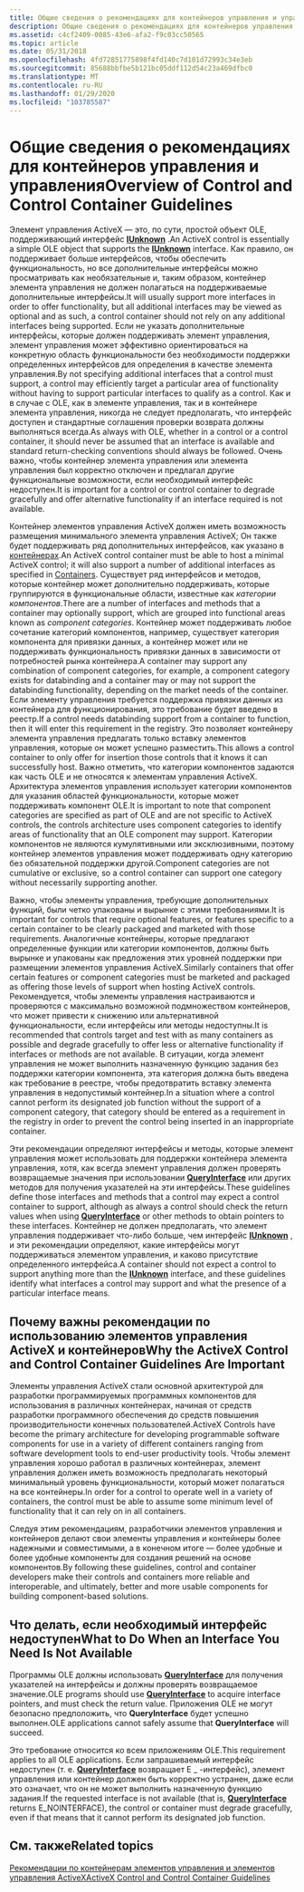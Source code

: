 ```yaml
---
title: Общие сведения о рекомендациях для контейнеров управления и управления
description: Общие сведения о рекомендациях для контейнеров управления и управления
ms.assetid: c4cf2409-0085-43e6-afa2-f9c03cc50565
ms.topic: article
ms.date: 05/31/2018
ms.openlocfilehash: 4fd72851775898f4fd140c7d101d72993c34e3eb
ms.sourcegitcommit: 85688bbfbe5b121bc05ddf112d54c23a469dfbc0
ms.translationtype: MT
ms.contentlocale: ru-RU
ms.lasthandoff: 01/29/2020
ms.locfileid: "103785587"
---
```

# <a name="overview-of-control-and-control-container-guidelines"></a><span data-ttu-id="35d3d-103">Общие сведения о рекомендациях для контейнеров управления и управления</span><span class="sxs-lookup"><span data-stu-id="35d3d-103">Overview of Control and Control Container Guidelines</span></span>

<span data-ttu-id="35d3d-104">Элемент управления ActiveX — это, по сути, простой объект OLE, поддерживающий интерфейс [**IUnknown**](/windows/desktop/api/Unknwn/nn-unknwn-iunknown) .</span><span class="sxs-lookup"><span data-stu-id="35d3d-104">An ActiveX control is essentially a simple OLE object that supports the [**IUnknown**](/windows/desktop/api/Unknwn/nn-unknwn-iunknown) interface.</span></span> <span data-ttu-id="35d3d-105">Как правило, он поддерживает больше интерфейсов, чтобы обеспечить функциональность, но все дополнительные интерфейсы можно просматривать как необязательные и, таким образом, контейнер элемента управления не должен полагаться на поддерживаемые дополнительные интерфейсы.</span><span class="sxs-lookup"><span data-stu-id="35d3d-105">It will usually support more interfaces in order to offer functionality, but all additional interfaces may be viewed as optional and as such, a control container should not rely on any additional interfaces being supported.</span></span> <span data-ttu-id="35d3d-106">Если не указать дополнительные интерфейсы, которые должен поддерживать элемент управления, элемент управления может эффективно ориентироваться на конкретную область функциональности без необходимости поддержки определенных интерфейсов для определения в качестве элемента управления.</span><span class="sxs-lookup"><span data-stu-id="35d3d-106">By not specifying additional interfaces that a control must support, a control may efficiently target a particular area of functionality without having to support particular interfaces to qualify as a control.</span></span> <span data-ttu-id="35d3d-107">Как и в случае с OLE, как в элементе управления, так и в контейнере элемента управления, никогда не следует предполагать, что интерфейс доступен и стандартные соглашения проверки возврата должны выполняться всегда.</span><span class="sxs-lookup"><span data-stu-id="35d3d-107">As always with OLE, whether in a control or a control container, it should never be assumed that an interface is available and standard return-checking conventions should always be followed.</span></span> <span data-ttu-id="35d3d-108">Очень важно, чтобы контейнер элемента управления или элемента управления был корректно отключен и предлагал другие функциональные возможности, если необходимый интерфейс недоступен.</span><span class="sxs-lookup"><span data-stu-id="35d3d-108">It is important for a control or control container to degrade gracefully and offer alternative functionality if an interface required is not available.</span></span>

<span data-ttu-id="35d3d-109">Контейнер элементов управления ActiveX должен иметь возможность размещения минимального элемента управления ActiveX; Он также будет поддерживать ряд дополнительных интерфейсов, как указано в [контейнерах](containers.md).</span><span class="sxs-lookup"><span data-stu-id="35d3d-109">An ActiveX control container must be able to host a minimal ActiveX control; it will also support a number of additional interfaces as specified in [Containers](containers.md).</span></span> <span data-ttu-id="35d3d-110">Существует ряд интерфейсов и методов, которые контейнер может дополнительно поддерживать, которые группируются в функциональные области, известные как *категории компонентов*.</span><span class="sxs-lookup"><span data-stu-id="35d3d-110">There are a number of interfaces and methods that a container may optionally support, which are grouped into functional areas known as *component categories*.</span></span> <span data-ttu-id="35d3d-111">Контейнер может поддерживать любое сочетание категорий компонентов, например, существует категория компонента для привязки данных, а контейнер может или не поддерживать функциональность привязки данных в зависимости от потребностей рынка контейнера.</span><span class="sxs-lookup"><span data-stu-id="35d3d-111">A container may support any combination of component categories, for example, a component category exists for databinding and a container may or may not support the databinding functionality, depending on the market needs of the container.</span></span> <span data-ttu-id="35d3d-112">Если элементу управления требуется поддержка привязки данных из контейнера для функционирования, это требование будет введено в реестр.</span><span class="sxs-lookup"><span data-stu-id="35d3d-112">If a control needs databinding support from a container to function, then it will enter this requirement in the registry.</span></span> <span data-ttu-id="35d3d-113">Это позволяет контейнеру элемента управления предлагать только вставку элементов управления, которые он может успешно разместить.</span><span class="sxs-lookup"><span data-stu-id="35d3d-113">This allows a control container to only offer for insertion those controls that it knows it can successfully host.</span></span> <span data-ttu-id="35d3d-114">Важно отметить, что категории компонентов задаются как часть OLE и не относятся к элементам управления ActiveX. Архитектура элементов управления использует категории компонентов для указания областей функциональности, которые может поддерживать компонент OLE.</span><span class="sxs-lookup"><span data-stu-id="35d3d-114">It is important to note that component categories are specified as part of OLE and are not specific to ActiveX controls, the controls architecture uses component categories to identify areas of functionality that an OLE component may support.</span></span> <span data-ttu-id="35d3d-115">Категории компонентов не являются кумулятивными или эксклюзивными, поэтому контейнер элементов управления может поддерживать одну категорию без обязательной поддержки другой.</span><span class="sxs-lookup"><span data-stu-id="35d3d-115">Component categories are not cumulative or exclusive, so a control container can support one category without necessarily supporting another.</span></span>

<span data-ttu-id="35d3d-116">Важно, чтобы элементы управления, требующие дополнительных функций, были четко упакованы и вырынке с этими требованиями.</span><span class="sxs-lookup"><span data-stu-id="35d3d-116">It is important for controls that require optional features, or features specific to a certain container to be clearly packaged and marketed with those requirements.</span></span> <span data-ttu-id="35d3d-117">Аналогичные контейнеры, которые предлагают определенные функции или категории компонентов, должны быть вырынке и упакованы как предложения этих уровней поддержки при размещении элементов управления ActiveX.</span><span class="sxs-lookup"><span data-stu-id="35d3d-117">Similarly containers that offer certain features or component categories must be marketed and packaged as offering those levels of support when hosting ActiveX controls.</span></span> <span data-ttu-id="35d3d-118">Рекомендуется, чтобы элементы управления настраиваются и проверяются с максимально возможной подмножеством контейнеров, что может привести к снижению или альтернативной функциональности, если интерфейсы или методы недоступны.</span><span class="sxs-lookup"><span data-stu-id="35d3d-118">It is recommended that controls target and test with as many containers as possible and degrade gracefully to offer less or alternative functionality if interfaces or methods are not available.</span></span> <span data-ttu-id="35d3d-119">В ситуации, когда элемент управления не может выполнить назначенную функцию задания без поддержки категории компонента, эта категория должна быть введена как требование в реестре, чтобы предотвратить вставку элемента управления в недопустимый контейнер.</span><span class="sxs-lookup"><span data-stu-id="35d3d-119">In a situation where a control cannot perform its designated job function without the support of a component category, that category should be entered as a requirement in the registry in order to prevent the control being inserted in an inappropriate container.</span></span>

<span data-ttu-id="35d3d-120">Эти рекомендации определяют интерфейсы и методы, которые элемент управления может использовать для поддержки контейнера элемента управления, хотя, как всегда элемент управления должен проверять возвращаемые значения при использовании [**QueryInterface**](/windows/desktop/api/Unknwn/nf-unknwn-iunknown-queryinterface(q)) или других методов для получения указателей на эти интерфейсы.</span><span class="sxs-lookup"><span data-stu-id="35d3d-120">These guidelines define those interfaces and methods that a control may expect a control container to support, although as always a control should check the return values when using [**QueryInterface**](/windows/desktop/api/Unknwn/nf-unknwn-iunknown-queryinterface(q)) or other methods to obtain pointers to these interfaces.</span></span> <span data-ttu-id="35d3d-121">Контейнер не должен предполагать, что элемент управления поддерживает что-либо больше, чем интерфейс [**IUnknown**](/windows/desktop/api/Unknwn/nn-unknwn-iunknown) , и эти рекомендации определяют, какие интерфейсы могут поддерживаться элементом управления, и каково присутствие определенного интерфейса.</span><span class="sxs-lookup"><span data-stu-id="35d3d-121">A container should not expect a control to support anything more than the [**IUnknown**](/windows/desktop/api/Unknwn/nn-unknwn-iunknown) interface, and these guidelines identify what interfaces a control may support and what the presence of a particular interface means.</span></span>

## <a name="why-the-activex-control-and-control-container-guidelines-are-important"></a><span data-ttu-id="35d3d-122">Почему важны рекомендации по использованию элементов управления ActiveX и контейнеров</span><span class="sxs-lookup"><span data-stu-id="35d3d-122">Why the ActiveX Control and Control Container Guidelines Are Important</span></span>

<span data-ttu-id="35d3d-123">Элементы управления ActiveX стали основной архитектурой для разработки программируемых программных компонентов для использования в различных контейнерах, начиная от средств разработки программного обеспечения до средств повышения производительности конечных пользователей.</span><span class="sxs-lookup"><span data-stu-id="35d3d-123">ActiveX Controls have become the primary architecture for developing programmable software components for use in a variety of different containers ranging from software development tools to end-user productivity tools.</span></span> <span data-ttu-id="35d3d-124">Чтобы элемент управления хорошо работал в различных контейнерах, элемент управления должен иметь возможность предполагать некоторый минимальный уровень функциональности, который может полагаться на все контейнеры.</span><span class="sxs-lookup"><span data-stu-id="35d3d-124">In order for a control to operate well in a variety of containers, the control must be able to assume some minimum level of functionality that it can rely on in all containers.</span></span>

<span data-ttu-id="35d3d-125">Следуя этим рекомендациям, разработчики элементов управления и контейнеров делают свои элементы управления и контейнеры более надежными и совместимыми, а в конечном итоге — более удобные и более удобные компоненты для создания решений на основе компонентов.</span><span class="sxs-lookup"><span data-stu-id="35d3d-125">By following these guidelines, control and container developers make their controls and containers more reliable and interoperable, and ultimately, better and more usable components for building component-based solutions.</span></span>

## <a name="what-to-do-when-an-interface-you-need-is-not-available"></a><span data-ttu-id="35d3d-126">Что делать, если необходимый интерфейс недоступен</span><span class="sxs-lookup"><span data-stu-id="35d3d-126">What to Do When an Interface You Need Is Not Available</span></span>

<span data-ttu-id="35d3d-127">Программы OLE должны использовать [**QueryInterface**](/windows/desktop/api/Unknwn/nf-unknwn-iunknown-queryinterface(q)) для получения указателей на интерфейсы и должны проверять возвращаемое значение.</span><span class="sxs-lookup"><span data-stu-id="35d3d-127">OLE programs should use [**QueryInterface**](/windows/desktop/api/Unknwn/nf-unknwn-iunknown-queryinterface(q)) to acquire interface pointers, and must check the return value.</span></span> <span data-ttu-id="35d3d-128">Приложения OLE не могут безопасно предположить, что **QueryInterface** будет успешно выполнен.</span><span class="sxs-lookup"><span data-stu-id="35d3d-128">OLE applications cannot safely assume that **QueryInterface** will succeed.</span></span>

<span data-ttu-id="35d3d-129">Это требование относится ко всем приложениям OLE.</span><span class="sxs-lookup"><span data-stu-id="35d3d-129">This requirement applies to all OLE applications.</span></span> <span data-ttu-id="35d3d-130">Если запрашиваемый интерфейс недоступен (т. е. [**QueryInterface**](/windows/desktop/api/Unknwn/nf-unknwn-iunknown-queryinterface(q)) возвращает E \_ -интерфейс), элемент управления или контейнер должен быть корректно устранен, даже если это означает, что он не может выполнить назначенную функцию задания.</span><span class="sxs-lookup"><span data-stu-id="35d3d-130">If the requested interface is not available (that is, [**QueryInterface**](/windows/desktop/api/Unknwn/nf-unknwn-iunknown-queryinterface(q)) returns E\_NOINTERFACE), the control or container must degrade gracefully, even if that means that it cannot perform its designated job function.</span></span>

## <a name="related-topics"></a><span data-ttu-id="35d3d-131">См. также</span><span class="sxs-lookup"><span data-stu-id="35d3d-131">Related topics</span></span>

<dl> <dt>

[<span data-ttu-id="35d3d-132">Рекомендации по контейнерам элементов управления и элементов управления ActiveX</span><span class="sxs-lookup"><span data-stu-id="35d3d-132">ActiveX Control and Control Container Guidelines</span></span>](activex-control-and-control-container-guidelines.md)
</dt> </dl>

 

 





